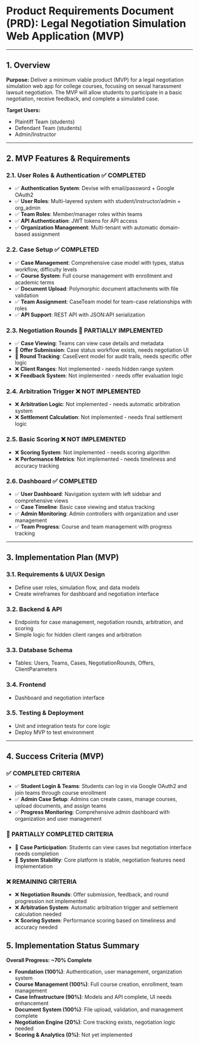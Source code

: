 # Product Requirements Document (PRD): Legal Negotiation Simulation Web Application (MVP)

---

## 1. Overview

**Purpose:**
Deliver a minimum viable product (MVP) for a legal negotiation simulation web app for college courses, focusing on sexual harassment lawsuit negotiation. The MVP will allow students to participate in a basic negotiation, receive feedback, and complete a simulated case.

**Target Users:**
- Plaintiff Team (students)
- Defendant Team (students)
- Admin/Instructor

---

## 2. MVP Features & Requirements

### 2.1. User Roles & Authentication ✅ COMPLETED
- ✅ **Authentication System**: Devise with email/password + Google OAuth2
- ✅ **User Roles**: Multi-layered system with student/instructor/admin + org_admin
- ✅ **Team Roles**: Member/manager roles within teams
- ✅ **API Authentication**: JWT tokens for API access
- ✅ **Organization Management**: Multi-tenant with automatic domain-based assignment

### 2.2. Case Setup ✅ COMPLETED
- ✅ **Case Management**: Comprehensive case model with types, status workflow, difficulty levels
- ✅ **Course System**: Full course management with enrollment and academic terms
- ✅ **Document Upload**: Polymorphic document attachments with file validation
- ✅ **Team Assignment**: CaseTeam model for team-case relationships with roles
- ✅ **API Support**: REST API with JSON:API serialization

### 2.3. Negotiation Rounds 🔄 PARTIALLY IMPLEMENTED
- ✅ **Case Viewing**: Teams can view case details and metadata
- 🔄 **Offer Submission**: Case status workflow exists, needs negotiation UI
- 🔄 **Round Tracking**: CaseEvent model for audit trails, needs specific offer logic
- ❌ **Client Ranges**: Not implemented - needs hidden range system
- ❌ **Feedback System**: Not implemented - needs offer evaluation logic

### 2.4. Arbitration Trigger ❌ NOT IMPLEMENTED
- ❌ **Arbitration Logic**: Not implemented - needs automatic arbitration system
- ❌ **Settlement Calculation**: Not implemented - needs final settlement logic

### 2.5. Basic Scoring ❌ NOT IMPLEMENTED
- ❌ **Scoring System**: Not implemented - needs scoring algorithm
- ❌ **Performance Metrics**: Not implemented - needs timeliness and accuracy tracking

### 2.6. Dashboard ✅ COMPLETED
- ✅ **User Dashboard**: Navigation system with left sidebar and comprehensive views
- ✅ **Case Timeline**: Basic case viewing and status tracking
- ✅ **Admin Monitoring**: Admin controllers with organization and user management
- ✅ **Team Progress**: Course and team management with progress tracking

---

## 3. Implementation Plan (MVP)

### 3.1. Requirements & UI/UX Design
- Define user roles, simulation flow, and data models
- Create wireframes for dashboard and negotiation interface

### 3.2. Backend & API
- Endpoints for case management, negotiation rounds, arbitration, and scoring
- Simple logic for hidden client ranges and arbitration

### 3.3. Database Schema
- Tables: Users, Teams, Cases, NegotiationRounds, Offers, ClientParameters

### 3.4. Frontend
- Dashboard and negotiation interface

### 3.5. Testing & Deployment
- Unit and integration tests for core logic
- Deploy MVP to test environment

---

## 4. Success Criteria (MVP)

### ✅ COMPLETED CRITERIA
- ✅ **Student Login & Teams**: Students can log in via Google OAuth2 and join teams through course enrollment
- ✅ **Admin Case Setup**: Admins can create cases, manage courses, upload documents, and assign teams
- ✅ **Progress Monitoring**: Comprehensive admin dashboard with organization and user management

### 🔄 PARTIALLY COMPLETED CRITERIA
- 🔄 **Case Participation**: Students can view cases but negotiation interface needs completion
- 🔄 **System Stability**: Core platform is stable, negotiation features need implementation

### ❌ REMAINING CRITERIA
- ❌ **Negotiation Rounds**: Offer submission, feedback, and round progression not implemented
- ❌ **Arbitration System**: Automatic arbitration trigger and settlement calculation needed
- ❌ **Scoring System**: Performance scoring based on timeliness and accuracy needed

## 5. Implementation Status Summary

**Overall Progress: ~70% Complete**
- **Foundation (100%)**: Authentication, user management, organization system
- **Course Management (100%)**: Full course creation, enrollment, team management
- **Case Infrastructure (90%)**: Models and API complete, UI needs enhancement
- **Document System (100%)**: File upload, validation, and management complete
- **Negotiation Engine (20%)**: Core tracking exists, negotiation logic needed
- **Scoring & Analytics (0%)**: Not yet implemented
